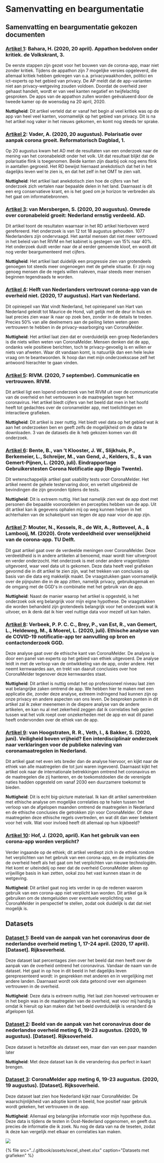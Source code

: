 # Samenvatting en beargumentatie

## Samenvatting en beargumentatie gekozen documenten

### [Artikel 1](https://advance-lexis-com.rps.hva.nl:2443/r/documentprovider/x5hvk/attachment/data?attachmentid=V1,215,27667,003NLV1QU20200421VKN0100,1&attachmenttype=PDF&attachmentname=pagina%203&origination=&sequencenumber=&ishotdoc=false&docTitle=&pdmfid=1516831&#page=): Bahara, H. \(2020, 20 april\). Appathon bedolven onder kritiek. de Volkskrant, 3.

De eerste stappen zijn gezet voor het bouwen van de corona-app, maar niet zonder kritiek. Tijdens de appathon zijn 7 mogelijke versies opgeleverd, die allemaal kritiek hebben gekregen van o.a. privacywaakhonden, politici en ict-experts op het gebied van privacy. De AP meldt dat de app-varianten niet aan privacy-wetgeving zouden voldoen. Doordat de overheid zeer gehaast handelt, wordt er van veel kanten negatief en twijfelachtig gesproken. De apps van de appathon zullen worden geëvalueerd door de tweede kamer op de woensdag na 20 april, 2020.

**Nuttigheid**: Dit artikel verteld dat er vanaf het begin al veel kritiek was op de app van heel veel kanten, voornamelijk op het gebied van privacy. Dit is na het artikel nog vaker in het nieuws gekomen, en komt nog steeds ter sprake.

### [Artikel 2](https://advance-lexis-com.rps.hva.nl:2443/r/documentprovider/x5hvk/attachment/data?attachmentid=V1,215,37763,20200820001DKRMAINVPG,1&attachmenttype=PDF&attachmentname=Link%20naar%20PDF&origination=&sequencenumber=&ishotdoc=false&docTitle=&pdmfid=1516831&#page=): Vader, A. \(2020, 20 augustus\). Polarisatie over aanpak corona groeit. Reformatorisch Dagblad, 1.

Op 20 augustus kwam het AD met de resultaten van een onderzoek naar de mening van het coronabeleidt onder het volk. Uit dat resultaat blijkt dat de polarisatie flink is toegenomen. Beide kanten zijn daarbij ook nog eens flink in aantallen gegroeid. Het RD bewijst hiernaast anekdotisch dat het in het dagelijks leven wel te zien is, en dat het zelf in het OMT te zien valt.

**Nuttigheid**: Het artikel laat anekdotisch zien hoe de cijfers van het onderzoek zich vertalen naar bepaalde delen in het land. Daarnaast is dit een erg conservatieve krant, en is het goed om je horizon te verbreden als het gaat om informatiebronnen.

### [Artikel 3](https://www.ad.nl/binnenland/onvrede-over-coronabeleid-groeit-nederland-ernstig-verdeeld~a84342bb): van Mersbergen, S. \(2020, 20 augustus\). Onvrede over coronabeleid groeit: Nederland ernstig verdeeld. AD.

Dit artikel toont de resultaten waarnaar in het RD artikel hierboven werd gerefereerd. Het onderzoek is van 12 tot 18 augustus gehouden. 1077 Nederlanders zijn ondervraagd. Het aantal mensen dat niet meer vertrouwd in het beleid van het RIVM en het kabinet is gestegen van 15% naar 40%. Het onderzoek duidt verder naar de al eerder genoemde kloof, en wordt dit nog verder beargumenteerd met cijfers.

**Nuttigheid**: Het artikel laat duidelijk een progressie zien van grotendeels genoegen tot steeds meer ongenoegen met de gehele situatie. Er zijn nog genoeg mensen die de regels willen naleven, maar steeds meer mensen beginnen tegendraads te worden.

### [Artikel 4](https://www.hartvannederland.nl/nieuws/2020/wat-vindt-nederland-vertrouwen-corona-app/): Helft van Nederlanders vertrouwt corona-app van de overheid niet. \(2020, 17 augustus\). Hart van Nederland.

Dit opiniepeil van Wat vindt Nederland, het opiniepanel van Hart van Nederland geleidt tot Maurice de Hond, valt gelijk met de deur in huis en laat precies zien waar ik naar op zoek ben, zonder in de details te treden. Precies 50% van alle deelnemers aan de peiling lieten weten geen vertrouwen te hebben in de privacy-waarborging van CoronaMelder.

**Nuttigheid**: Het artikel laat zien dat er overduidelijk een groep Nederlanders is die niets willen weten van CoronaMelder. Mensen denken dat de app, ondanks vele positieve berichten, toch te privacy-gevoelig is en willen er niets van afweten. Waar dit vandaan komt, is natuurlijk dan een hele leuke vraag om te beantwoorden. Ik hoop dan met mijn onderzoekscase zelf het antwoord hierachter te gaan vinden.

### [Artikel 5](https://www.rivm.nl/gedragsonderzoek/maatregelen-welbevinden/communicatie-en-vertrouwen): RIVM. \(2020, 7 september\). Communicatie en vertrouwen. RIVM.

Dit artikel ligt een lopend onderzoek van het RIVM uit over de communicatie van de overheid en het vertrouwen in de maatregelen tegen het coronavirus. Het artikel biedt cijfers van het beeld dat men in het hoofd heeft tot gedachtes over de coronamelder app, met toelichtingen en interactieve grafieken.

**Nuttigheid**: Dit artikel is zeer nuttig. Het biedt veel data op het gebied wat ik aan het onderzoeken ben en geeft zelfs de mogelijkheid om de data te downloaden. 3 van de datasets die ik heb gekozen komen van dit onderzoek.

### [Artikel 6](https://ris.utwente.nl/ws/portalfiles/portal/219247645/Eindrapportage_gebruikerstesten_van_de_coronavirus_notificatie_app.pdf): Bente, B., van ’t Klooster, J. W., Slijkhuis, P., Berkemeier, L., Schreijer, M., van Gend, J., Kelders, S., & van Gemert-Pijnen, L. \(2020, juli\). Eindrapportage Gebruikerstesten Corona Notificatie app \(Regio Twente\).

Dit wetenschappelijk artikel gaat usability tests voor CoronaMelder. Het artikel neemt de gehele testervaring door, en vertelt uitgebreid de bevindingen die zijn gevonden tijdens de tests.

**Nuttigheid**: Dit is extreem nuttig. Het laat namelijk zien wat de app doet met personen die bepaalde vooroordelen en percepties hebben van de app. Uit dit artikel kan ik gegevens ophalen mij op weg kunnen helpen in het achterhalen van de schakelpunt van tegen de app naar voor de app zijn.

### [Artikel 7](https://repository.tudelft.nl/islandora/object/uuid:1a0fe1b2-954f-4a2c-8a69-5c87e9f7e6ed?collection=research): Mouter, N., Kessels, R., de Wit, A., Rotteveel, A., & Lambooij, M. \(2020\). Grote verdeeldheid over wenselijkheid van de corona-app. TU Delft.

Dit gaat artikel gaat over de verdeelde meningen over CoronaMelder. Deze verdeeldheid is in andere artikelen al benoemd, maar wordt hier uitvergroot en verder onderzocht. Het onderzoek is met onder andere vragenlijsten uitgevoerd, waar veel data uit is gekomen. Deze data heeft veel grafieken gevormd die in dit artikel te zien zijn, wat het trekken van conclusies op basis van die data erg makkelijk maakt. De vraagstukken gaan voornamelijk over de pijnputen die in de app zitten, namelijk privacy, gebruiksgemak en de omgang met de GGD's in combinatie met het gebruik van de app.

**Nuttigheid**: Naast de manier waarop het artikel is opgesteld, is het onderzoek ook erg belangrijk voor mijn eigne hypothese. De vraagstukken die worden behandeld zijn grotendeels belangrijk voor het onderzoek wat ik uitvoer, en ik denk dat ik hier veel nuttige data voor mezelf uit kan halen.

### [Artikel 8](https://repository.overheid.nl/frbr/plooi-contentbeheer/rijksoverheid/2020/plooicb-2020-2908/1/pdf/plooicb-2020-2908.pdf): Verbeek, P. P. C. C., Brey, P., van Est, R., van Gemert, L., Heldeweg, M., & Moerel, L. \(2020, juli\). Ethische analyse van de COVID-19 notificatie-app ter aanvulling op bron en contactonderzoek GGD.

Deze analyse gaat over de ethische kant van CoronaMelder. De analyse is door een panel van experts op het gebied van ethiek uitgevoerd. De analyse leidt in met de verloop van de ontwikkeling van de app, onder andere. Het neemt kernwaardes aan, en trekt van daaruit conclusies over hoe CoronaMelder tegenover deze kernwaardes staat.

**Nuttigheid**: Dit artikel is nuttig omdat het op professioneel niveau laat zien wat belangrijke zaken omtrend de app. We hebben hier te maken met een applicatie die, zonder deze analyse, extreem indringend had kunnen zijn op onze privacy en andere aspecten van ons leven. De besproken punten in dit artikel zal ik zeker meenemen in de diepere analyse van de andere artikelen, en kan nu al met zekerheid zeggen dat ik correlaties heb gezien tussen wat het volk roept over onzekerheden met de app en wat dit panel heeft ondervonden over de ethiek van de app.

### [Artikel 9](https://dspace.library.uu.nl/handle/1874/398270): van Hoogstraten, R. R., Veth, I., & Bakker, S. \(2020, juni\). Veiligheid boven vrijheid? Een interdisciplinair onderzoek naar verklaringen voor de publieke naleving van coronamaatregelen in Nederland.

Dit artikel gaat net even iets breder dan de analyse hiervoor, en kijkt naar de ethiek van alle maatregelen die tot juni waren ingevoerd. Daarnaast kijkt het artikel ook naar de internationale betrekkingen omtrend het coronavirus en de maatregelen die zij hanteren, en de toekomstdoelen die de verenigde naties hadden opgesteld om vanaf 2030 een duurzamere toekomst te bieden.

**Nuttigheid**: Dit is echt big-picture materiaal. Ik kan dit artikel samentrekken met ethische analyse om mogelijke correlaties op te halen tussen het verloop van de afgelopen maanden omtrend de maatregelen in Nederland en de ethische conclusies die getrokken zijn voor CoronaMelder. Of deze maatregelen deze ethische regels overtreden, en wat dit dan weer betekent voor het volk. Wat voor invloed heeft dit allemaal op hun kijkbeeld?

### [Artikel 10](https://www.vast-online.nl/art/3776/kan-gebruik-van-corona-apps-worden-verplicht): Hof, J. \(2020, april\). Kan het gebruik van een corona-app worden verplicht?

Verder ingaande op de ethiek; dit artikel verdiept zich in de ethiek rondom het verplichten van het gebruik van een corona-app, en de implicaties die de overheid heeft als het gaat om het verplichten van nieuwe technologiën. Het komt er uiteindelij op neer dat de overheid CoronaMelder alleen op vrijwillige basis in kan zetten, ookal zou het vast kunnen staan in de wetgeving.

**Nuttigheid**: Dit artikel gaat nog iets verder in op de redenen waarom gebruik van een corona-app niet verplicht kan worden. Dit artikel ga ik gebruiken om de stemgeluiden over eventuele verplichting van CoronaMelder in perspectief te stellen, zodat ook duidelijk is dat dat niet mogelijk is.

## Datasets

### [Dataset 1](https://www.rivm.nl/gedragsonderzoek/maatregelen-welbevinden/resultaten-1e-ronde-gedragsonderzoek): Beeld van de aanpak van het coronavirus door de nederlandse overheid meting 1, 17-24 april. \(2020, 17 april\). \[Dataset\]. Rijksoverheid.

Deze dataset laat percentages zien over het beeld dat men heeft over de aanpak van de overheid omtrend het coronavirus. Vandaar de naam van de dataset. Het gaat in op hoe in dit beeld in het dagelijks leven gerepresenteerd wordt: in gesprekken met anderen en in vergelijking met andere landen. Daarnaast wordt ook data getoond over een algemeen vertrouwen in de overheid.

**Nuttigheid**: Deze data is extreem nuttig. Het laat zien hoeveel vertrouwen er in het begin was in de maatregelen van de overheid, wat voor mij handig is omdat ik hieruit op kan maken dat het beeld overduidelijk is veranderd de afgelopen tijd.

### [Dataset 2](https://www.rivm.nl/gedragsonderzoek/maatregelen-welbevinden/communicatie-en-vertrouwen): Beeld van de aanpak van het coronavirus door de nederlandse overheid meting 6, 19-23 augustus. \(2020, 19 augustus\). \[Dataset\]. Rijksoverheid.

Deze dataset is hetzelfde als dataset een, maar dan van een paar maanden later

**Nuttigheid**: Met deze dataset kan ik die verandering dus perfect in kaart brengen.

### [Dataset 3](https://www.rivm.nl/gedragsonderzoek/maatregelen-welbevinden/communicatie-en-vertrouwen): CoronaMelder app meting 6, 19-23 augustus. \(2020, 19 augustus\). \[Dataset\]. Rijksoverheid.

Deze dataset laat zien hoe Nederland kijkt naar CoronaMelder. De waarschijnlijkheid van adoptie komt in beeld, hoe positief naar gebruik wordt gekeken, het vertrouwen in de app.

**Nuttigheid**: Allemaal erg belangrijke informatie voor mijn hypothese dus. Deze data is tijdens de testen in Oost-Nederland opgenomen, en geeft dus precies de informatie die ik zoek. Nu nog de data van na de teseten, zodat ik deze kan vergelijk met elkaar en correlaties kan maken.

![](../.gitbook/assets/datasets_research.png)

{% file src="../.gitbook/assets/excel\_sheet.xlsx" caption="Datasets met grafieken" %}



